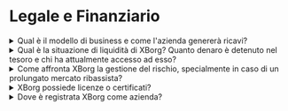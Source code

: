 # Legale e Finanziario

<details>

<summary>Qual è il modello di business e come l'azienda genererà ricavi?</summary>

I ricavi del protocollo possono essere descritti come segue:

#### Rete di Applicazioni

* Abbonamenti stagionali e account (utenti)
* Abbonamenti account (aziende)
* Vendite primarie di oggetti da collezione
* Commissioni di lancio

#### Comunità di gioco decentralizzate

* Partecipazione proprietaria nelle comunità di gioco
* Commissioni per offerte iniziali del team
* Tokenizzazione delle vincite dei giocatori
* Commissioni per l'API delle credenziali
* Commissioni PGC
* Commissioni per il sequencer
* Gestione degli asset GameFi DAO
* Investimenti diretti in giochi Web3
* Sponsorizzazione di squadre di eSport
* Sponsorizzazione di tornei.

</details>

<details>

<summary>Qual è la situazione di liquidità di XBorg? Quanto denaro è detenuto nel tesoro e chi ha attualmente accesso ad esso?</summary>

Escludendo il round di finanziamento in corso, XBorg attualmente detiene $800.000 nel suo tesoro. Considerando il nostro tasso di consumo mensile lordo di $40.000, ciò corrisponde a una durata di circa 20 mesi, anche se durante questo periodo non si generano ulteriori profitti. Per quanto riguarda la gestione del tesoro, i fondi sono conservati in modo sicuro in diversi portafogli Gnosis safes (portafogli multi-firma). L'accesso a questi fondi è strettamente controllato e attualmente gestito da Louis (CEO di XBorg), il tesoriere di SwissBorg, insieme a un altro dirigente di SwissBorg.

</details>

<details>

<summary>Come affronta XBorg la gestione del rischio, specialmente in caso di un prolungato mercato ribassista?</summary>

La gestione del rischio è un aspetto critico delle nostre operazioni presso XBorg. Adottiamo un modello operativo snello che ci consente di mantenere un tasso di consumo mensile relativamente basso di $40.000, che copre la retribuzione per il nostro team di 12 membri a tempo pieno. Mantenendo una retribuzione media di circa $3,3k al mese per dipendente, ci assicuriamo di attrarre e trattenere talenti di alta qualità mantenendo le nostre spese gestibili.

Nel caso di un prolungato mercato ribassista, la nostra attuale strategia finanziaria ci fornisce una durata sufficiente per continuare ad eseguire la nostra roadmap senza la necessità immediata di fondi aggiuntivi.

</details>

<details>

<summary>XBorg possiede licenze o certificati?</summary>

Attualmente, XBorg non possiede licenze o certificati specifici. Tuttavia, abbiamo avviato il processo di richiesta di una licenza VARA.

</details>

<details>

<summary>Dove è registrata XBorg come azienda?</summary>

XBorg è ufficialmente registrata come XBorg DMCC a Dubai, all'interno del Dubai Multi Commodities Centre (DMCC).

</details>